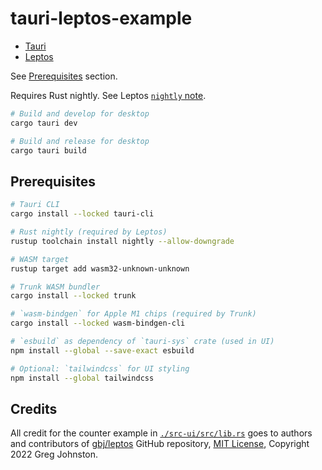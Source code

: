 # tauri-leptos-example

- [Tauri][tauri_web]
- [Leptos][leptos_repo]

See [Prerequisites](#prerequisites) section.

Requires Rust nightly. See Leptos [`nightly` note][leptos_nightly_note].

```sh
# Build and develop for desktop
cargo tauri dev

# Build and release for desktop
cargo tauri build
```

## Prerequisites

```sh
# Tauri CLI
cargo install --locked tauri-cli

# Rust nightly (required by Leptos)
rustup toolchain install nightly --allow-downgrade

# WASM target
rustup target add wasm32-unknown-unknown

# Trunk WASM bundler
cargo install --locked trunk

# `wasm-bindgen` for Apple M1 chips (required by Trunk)
cargo install --locked wasm-bindgen-cli

# `esbuild` as dependency of `tauri-sys` crate (used in UI)
npm install --global --save-exact esbuild

# Optional: `tailwindcss` for UI styling
npm install --global tailwindcss
```

## Credits

All credit for the counter example in [`./src-ui/src/lib.rs`](src-ui/src/lib.rs)
goes to authors and contributors of [gbj/leptos][leptos_repo] GitHub repository,
[MIT License][leptos_license], Copyright 2022 Greg Johnston.

[tauri_web]: https://tauri.app/
[leptos_repo]: https://github.com/gbj/leptos
[leptos_nightly_note]: https://github.com/gbj/leptos#nightly-note
[leptos_license]: https://github.com/gbj/leptos/blob/e465867b30db8fccce7493f9fc913359246ac4bd/LICENSE
